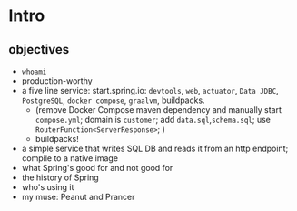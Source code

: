 # Intro 

## objectives
* `whoami`
* production-worthy 
* a five line service: start.spring.io:  `devtools`, `web`, `actuator`, `Data JDBC`, `PostgreSQL`,  `docker compose`, `graalvm`, buildpacks. 
	* (remove Docker Compose maven dependency and manually start `compose.yml`; domain is `customer`; add `data.sql`,`schema.sql`; use `RouterFunction<ServerResponse>`; )
	* buildpacks! 
* a simple service that writes SQL DB and reads it from an http endpoint; compile to a native image
* what Spring's good for and not good for
* the history of Spring 
* who's using it 
* my muse: Peanut and Prancer